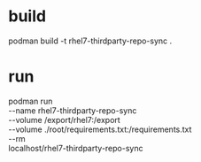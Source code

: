 # build
podman build -t rhel7-thirdparty-repo-sync .

# run
podman run \
--name rhel7-thirdparty-repo-sync \
--volume /export/rhel7:/export \
--volume ./root/requirements.txt:/requirements.txt \
--rm \
localhost/rhel7-thirdparty-repo-sync
